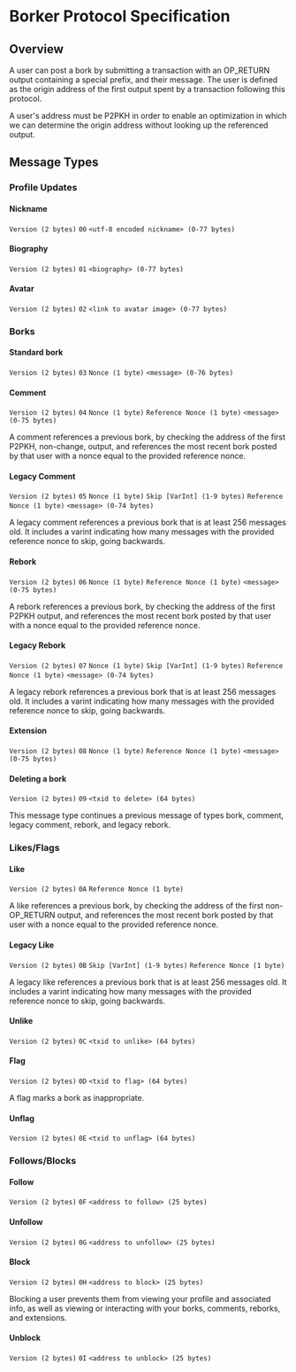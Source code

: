 # Borker Protocol Specification

## Overview
A user can post a bork by submitting a transaction with an OP_RETURN output containing a special prefix, and their message.
The user is defined as the origin address of the first output spent by a transaction following this protocol.

A user's address must be P2PKH in order to enable an optimization in which we can determine the origin address without
looking up the referenced output.


## Message Types

### Profile Updates

#### Nickname
`Version (2 bytes)` `00` `<utf-8 encoded nickname> (0-77 bytes)`

#### Biography
`Version (2 bytes)` `01` `<biography> (0-77 bytes)`

#### Avatar
`Version (2 bytes)` `02` `<link to avatar image> (0-77 bytes)`

### Borks

#### Standard bork
`Version (2 bytes)` `03` `Nonce (1 byte)` `<message> (0-76 bytes)`

#### Comment
`Version (2 bytes)` `04` `Nonce (1 byte)` `Reference Nonce (1 byte)` `<message> (0-75 bytes)`

A comment references a previous bork, by checking the address of the first P2PKH, non-change, output,
and references the most recent bork posted by that user with a nonce equal to the provided reference nonce.

#### Legacy Comment
`Version (2 bytes)` `05` `Nonce (1 byte)` `Skip [VarInt] (1-9 bytes)` `Reference Nonce (1 byte)` `<message> (0-74 bytes)`

A legacy comment references a previous bork that is at least 256 messages old. It includes a varint indicating how many messages with the provided reference nonce to skip, going backwards.

#### Rebork
`Version (2 bytes)` `06` `Nonce (1 byte)` `Reference Nonce (1 byte)` `<message> (0-75 bytes)`

A rebork references a previous bork, by checking the address of the first P2PKH output,
and references the most recent bork posted by that user with a nonce equal to the provided reference nonce.

#### Legacy Rebork
`Version (2 bytes)` `07` `Nonce (1 byte)` `Skip [VarInt] (1-9 bytes)` `Reference Nonce (1 byte)` `<message> (0-74 bytes)`

A legacy rebork references a previous bork that is at least 256 messages old. It includes a varint indicating how many messages with the provided reference nonce to skip, going backwards.

#### Extension
`Version (2 bytes)` `08` `Nonce (1 byte)` `Reference Nonce (1 byte)` `<message> (0-75 bytes)`

#### Deleting a bork

`Version (2 bytes)` `09` `<txid to delete> (64 bytes)`

This message type continues a previous message of types bork, comment, legacy comment, rebork, and legacy rebork.

### Likes/Flags

#### Like
`Version (2 bytes)` `0A` `Reference Nonce (1 byte)`

A like references a previous bork, by checking the address of the first non-OP_RETURN output,
and references the most recent bork posted by that user with a nonce equal to the provided reference nonce.

#### Legacy Like
`Version (2 bytes)` `0B` `Skip [VarInt] (1-9 bytes)` `Reference Nonce (1 byte)`

A legacy like references a previous bork that is at least 256 messages old. It includes a varint indicating how many messages with the provided reference nonce to skip, going backwards.

#### Unlike
`Version (2 bytes)` `0C` `<txid to unlike> (64 bytes)`

#### Flag
`Version (2 bytes)` `0D` `<txid to flag> (64 bytes)`

A flag marks a bork as inappropriate.

#### Unflag
`Version (2 bytes)` `0E` `<txid to unflag> (64 bytes)`

### Follows/Blocks

#### Follow
`Version (2 bytes)` `0F` `<address to follow> (25 bytes)`

#### Unfollow
`Version (2 bytes)` `0G` `<address to unfollow> (25 bytes)`

#### Block
`Version (2 bytes)` `0H` `<address to block> (25 bytes)`

Blocking a user prevents them from viewing your profile and associated info, as well as viewing or interacting with your borks, comments, reborks, and extensions.

#### Unblock
`Version (2 bytes)` `0I` `<address to unblock> (25 bytes)`
